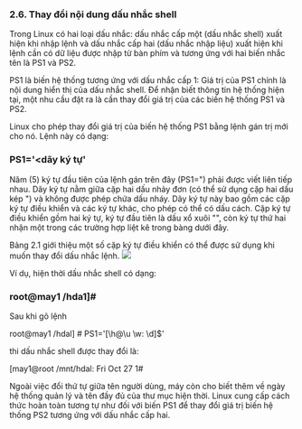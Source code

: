 ### 2.6. Thay đổi nội dung dấu nhắc shell

Trong Linux có hai loại dấu nhắc: dấu nhắc cấp một (dấu nhắc shell) xuất hiện khi nhập lệnh và dấu nhắc cấp hai (dấu nhắc nhập liệu) xuất hiện khi lệnh cần có dữ liệu được nhập từ bàn phím và tương ứng với hai biến nhắc tên là PS1 và PS2.

  PS1 là biến hệ thống tương ứng với dấu nhắc cấp 1: Giá trị của PS1 chính là nội dung hiển thị của dấu nhắc shell. Để nhận biết thông tin hệ thống hiện tại, một nhu cầu đặt ra là cần thay đổi giá trị của các biến hệ thống PS1 và PS2.

Linux cho phép thay đổi giá trị của biến hệ thống PS1 bằng lệnh gán trị mới cho nó. Lệnh này có dạng:
### PS1='<dãy ký tự'
Năm (5) ký tự đầu tiên của lệnh gán trên đây (PS1=") phải được viết liên tiếp nhau. Dãy ký tự nằm giữa cặp hai dấu nhảy đơn (có thể sử dụng cặp hai dấu kép ") và không được phép chứa dấu nháy. Dãy ký tự này bao gồm các cặp ký tự điều khiển và các ký tự khác, cho phép có thể có dấu cách. Cặp ký tự điều khiển gồm hai ký tự, ký tự đầu tiên là dấu xổ xuôi "", còn ký tự thứ hai nhận một trong các trường hợp liệt kê trong bàng dưới đây. 

Bảng 2.1 giới thiệu một số cặp ký tự điều khiển có thể được sử dụng khi muốn thay đổi dấu nhắc lệnh.
![](https://img001.prntscr.com/file/img001/B-Ead_QvTLKLOHlIIA1gdQ.png)


Ví dụ, hiện thời dấu nhắc shell có dạng:
### root@may1 /hda1]#
Sau khi gõ lệnh 

root@may1 /hdal] # PS1='[\h@\u \w: \d]\$'

thi dấu nhắc shell được thay đổi là:

[may1@root /mnt/hdal: Fri Oct 27 1#

Ngoài việc đổi thứ tự giữa tên người dùng, máy còn cho biết thêm về ngày hệ thống quản lý và tên đầy đủ của thư mục hiện thời.
Linux cung cấp cách thức hoàn toàn tương tự như đối với biến PS1 để thay đổi giá trị biến hệ thống PS2 tương ứng với dấu nhắc cấp hai.
